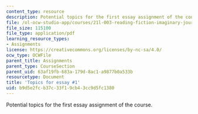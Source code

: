 ```yaml
---
content_type: resource
description: Potential topics for the first essay assignment of the course.
file: /ol-ocw-studio-app/courses/21l-003-reading-fiction-imaginary-journeys-fall-2015/b9d5e2fcb37c33f19cb43cc9d5fc1380_MIT21L_003F15_FirstEsayTop.pdf
file_size: 115100
file_type: application/pdf
learning_resource_types:
- Assignments
license: https://creativecommons.org/licenses/by-nc-sa/4.0/
ocw_type: OCWFile
parent_title: Assignments
parent_type: CourseSection
parent_uid: 63af19fb-683a-179d-8ac1-a9877b0a533b
resourcetype: Document
title: 'Topics for essay #1'
uid: b9d5e2fc-b37c-33f1-9cb4-3cc9d5fc1380
---
```

Potential topics for the first essay assignment of the course.